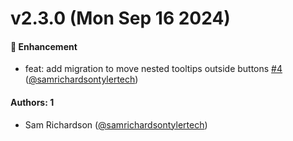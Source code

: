 # v2.3.0 (Mon Sep 16 2024)

#### 🚀 Enhancement

- feat: add migration to move nested tooltips outside buttons [#4](https://github.com/tyler-technologies-oss/forge-upgrade/pull/4) ([@samrichardsontylertech](https://github.com/samrichardsontylertech))

#### Authors: 1

- Sam Richardson ([@samrichardsontylertech](https://github.com/samrichardsontylertech))
